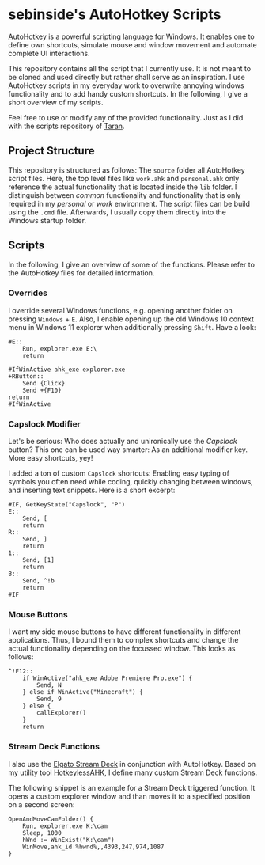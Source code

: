 # sebinside's AutoHotkey Scripts

[AutoHotkey](https://www.autohotkey.com/) is a powerful scripting language for Windows. It enables one to define own shortcuts, simulate mouse and window movement and automate complete UI interactions.

This repository contains all the script that I currently use. It is not meant to be cloned and used directly but rather shall serve as an inspiration. I use AutoHotkey scripts in my everyday work to overwrite annoying windows functionality and to add handy custom shortcuts. In the following, I give a short overview of my scripts.

Feel free to use or modify any of the provided functionality. Just as I did with the scripts repository of [Taran](https://github.com/TaranVH/2nd-keyboard).

## Project Structure

This repository is structured as follows: The `source` folder all AutoHotkey script files. Here, the top level files like `work.ahk` and `personal.ahk` only reference the actual functionality that is located inside the `lib` folder. I distinguish between *common* functionality and functionality that is only required in my *personal* or *work* environment. The script files can be build using the `.cmd` file. Afterwards, I usually copy them directly into the Windows startup folder.

## Scripts

In the following, I give an overview of some of the functions. Please refer to the AutoHotkey files for detailed information.

### Overrides

I override several Windows functions, e.g. opening another folder on pressing `Windows` + `E`. Also, I enable opening up the old Windows 10 context menu in Windows 11 explorer when additionally pressing `Shift`. Have a look:

```AutoIt
#E::
	Run, explorer.exe E:\
	return

#IfWinActive ahk_exe explorer.exe
+RButton::
	Send {Click}
	Send +{F10}
return
#IfWinActive
```

### Capslock Modifier

Let's be serious: Who does actually and unironically use the *Capslock* button? This one can be used way smarter: As an additional modifier key. More easy shortcuts, yey!

I added a ton of custom `Capslock` shortcuts: Enabling easy typing of symbols you often need while coding, quickly changing between windows, and inserting text snippets. Here is a short excerpt: 

```AutoIt
#IF, GetKeyState("Capslock", "P")
E::
	Send, [
	return
R::
	Send, ]
	return
1:: 
	Send, [1]
	return
B::
	Send, ^!b
	return
#IF 
```

### Mouse Buttons

I want my side mouse buttons to have different functionality in different applications. Thus, I bound them to complex shortcuts and change the actual functionality depending on the focussed window. This looks as follows:

```AutoIt
^!F12::
	if WinActive("ahk_exe Adobe Premiere Pro.exe") {
		Send, N
	} else if WinActive("Minecraft") {
		Send, 9
	} else {
		callExplorer()
	}
	return
```

### Stream Deck Functions

I also use the [Elgato Stream Deck](https://702.yt/elgato) in conjunction with AutoHotkey. Based on my utility tool [HotkeylessAHK](https://github.com/sebinside/HotkeylessAHK), I define many custom Stream Deck functions. 

The following snippet is an example for a Stream Deck triggered function. It opens a custom explorer window and than moves it to a specified position on a second screen:

```AutoIt
OpenAndMoveCamFolder() {
    Run, explorer.exe K:\cam
    Sleep, 1000
    hWnd := WinExist("K:\cam")
    WinMove,ahk_id %hwnd%,,4393,247,974,1087
}
```
